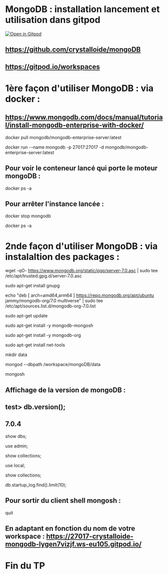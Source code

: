 # MongoDB : installation lancement et utilisation dans gitpod


[![Open in Gitpod](https://gitpod.io/button/open-in-gitpod.svg)](https://gitpod.io/#https://github.com/crystalloide/mongoDB)

## https://github.com/crystalloide/mongoDB

## https://gitpod.io/workspaces

# 1ère façon d'utiliser MongoDB : via docker : 

## https://www.mongodb.com/docs/manual/tutorial/install-mongodb-enterprise-with-docker/

docker pull mongodb/mongodb-enterprise-server:latest

docker run --name mongodb -p 27017:27017 -d mongodb/mongodb-enterprise-server:latest

## Pour voir le conteneur lancé qui porte le moteur mongoDB : 

docker ps -a

## Pour arrêter l'instance lancée : 

docker stop mongodb

docker ps -a


# 2nde façon d'utiliser MongoDB : via instalaltion des packages : 

wget -qO- https://www.mongodb.org/static/pgp/server-7.0.asc | sudo tee /etc/apt/trusted.gpg.d/server-7.0.asc

sudo apt-get install gnupg

echo "deb [ arch=amd64,arm64 ] https://repo.mongodb.org/apt/ubuntu jammy/mongodb-org/7.0 multiverse" | sudo tee /etc/apt/sources.list.d/mongodb-org-7.0.list

sudo apt-get update

sudo apt-get install -y mongodb-mongosh

sudo apt-get install -y mongodb-org

sudo apt-get install net-tools

mkdir data

mongod --dbpath /workspace/mongoDB/data 

mongosh

## Affichage de la version de mongoDB : 
## test> db.version();
## 7.0.4

show dbs;

use admin;

show collections;

use local;

show collections;

db.startup_log.find().limit(10);


## Pour sortir du client shell mongosh : 
quit

## En adaptant en fonction du nom de votre workspace :  https://27017-crystalloide-mongodb-lygen7vizjf.ws-eu105.gitpod.io/

# Fin du TP
